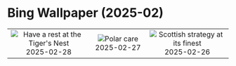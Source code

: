# Bing Wallpaper (2025-02)

|  |  |  |
|:---:|:---:|:---:|
| ![](https://www.bing.com/th?id=OHR.BhutanMonastery_EN-US2804780711_400x240.jpg "Have a rest at the Tiger's Nest") 2025-02-28 | ![](https://www.bing.com/th?id=OHR.PolarCub_EN-US2740470421_400x240.jpg "Polar care") 2025-02-27 | ![](https://www.bing.com/th?id=OHR.ArgyllStalker_EN-US2452683665_400x240.jpg "Scottish strategy at its finest") 2025-02-26 |
